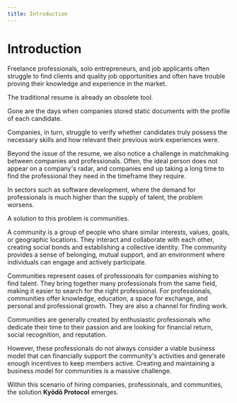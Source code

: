 ```yaml
---
title: Introduction
---
```


# Introduction

Freelance professionals, solo entrepreneurs, and job applicants often struggle to find clients and quality job opportunities and often have trouble proving their knowledge and experience in the market.

The traditional resume is already an obsolete tool.

Gone are the days when companies stored static documents with the profile of each candidate.

Companies, in turn, struggle to verify whether candidates truly possess the necessary skills and how relevant their previous work experiences were.

Beyond the issue of the resume, we also notice a challenge in matchmaking between companies and professionals. Often, the ideal person does not appear on a company's radar, and companies end up taking a long time to find the professional they need in the timeframe they require.

In sectors such as software development, where the demand for professionals is much higher than the supply of talent, the problem worsens.

A solution to this problem is communities.

A community is a group of people who share similar interests, values, goals, or geographic locations. They interact and collaborate with each other, creating social bonds and establishing a collective identity. The community provides a sense of belonging, mutual support, and an environment where individuals can engage and actively participate.

Communities represent oases of professionals for companies wishing to find talent. They bring together many professionals from the same field, making it easier to search for the right professional. For professionals, communities offer knowledge, education, a space for exchange, and personal and professional growth. They are also a channel for finding work.

Communities are generally created by enthusiastic professionals who dedicate their time to their passion and are looking for financial return, social recognition, and reputation.

However, these professionals do not always consider a viable business model that can financially support the community's activities and generate enough incentives to keep members active. Creating and maintaining a business model for communities is a massive challenge.

Within this scenario of hiring companies, professionals, and communities, the solution **Kyōdō Protocol** emerges.
